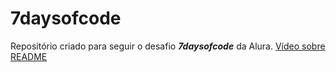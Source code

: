 # 7daysofcode

Repositório criado para seguir o desafio ***7daysofcode*** da Alura.
[Vídeo sobre README](https://www.youtube.com/watch?v=TsaLQAetPLU)
